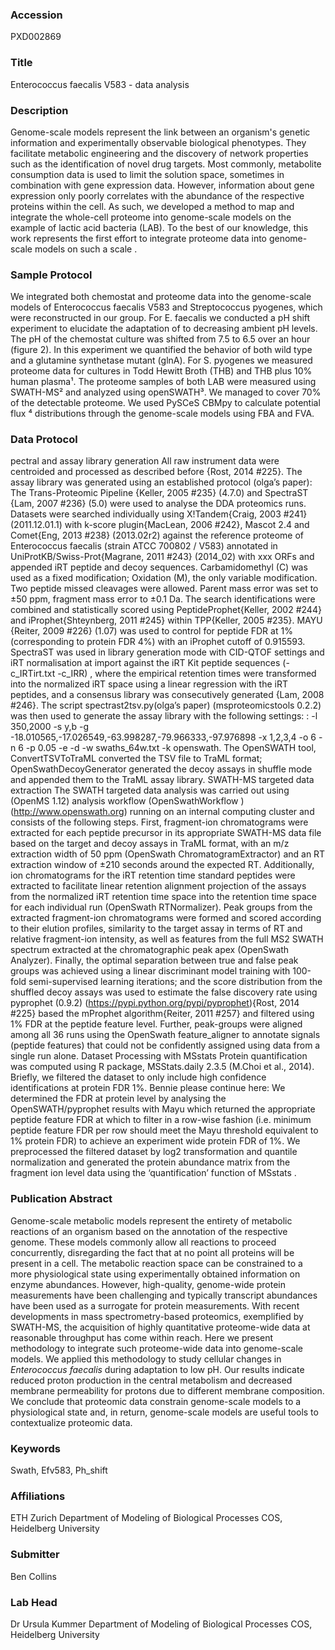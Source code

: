 ### Accession
PXD002869

### Title
Enterococcus faecalis V583 - data analysis

### Description
Genome-scale models represent the link between an organism's genetic information and experimentally observable biological phenotypes. They facilitate metabolic engineering and the discovery of network properties such as the identification of novel drug targets. Most commonly, metabolite consumption data is used to limit the solution space, sometimes in combination with gene expression data. However, information about gene expression only poorly correlates with the abundance of the respective proteins within the cell. As such, we developed a method to map and integrate the whole-cell proteome into genome-scale models on the example of lactic acid bacteria (LAB). To the best of our knowledge, this work represents the first effort to integrate proteome data into genome-scale models on such a scale .

### Sample Protocol
We integrated both chemostat and proteome data into the genome-scale models of Enterococcus faecalis V583 and Streptococcus pyogenes, which were reconstructed in our group. For E. faecalis we conducted a pH shift experiment to elucidate the adaptation of to decreasing ambient pH levels. The pH of the chemostat culture was shifted from 7.5 to 6.5 over an hour (figure 2). In this experiment we quantified the behavior of both wild type and a glutamine synthetase mutant (glnA). For S. pyogenes we measured proteome data for cultures in Todd Hewitt Broth (THB) and THB plus 10% human plasma¹. The proteome samples of both LAB were measured using SWATH-MS² and analyzed using openSWATH³. We managed to cover 70% of the detectable proteome. We used PySCeS CBMpy to calculate potential flux ⁴ distributions through the genome-scale models using FBA and FVA.

### Data Protocol
pectral and assay library generation All raw instrument data were centroided and processed as described before {Rost, 2014 #225}. The assay library was generated using an established protocol (olga’s paper): The Trans-Proteomic Pipeline {Keller, 2005 #235} (4.7.0) and SpectraST {Lam, 2007 #236} (5.0) were used to analyse the DDA proteomics runs. Datasets were searched individually using X!Tandem{Craig, 2003 #241} (2011.12.01.1) with k-score plugin{MacLean, 2006 #242}, Mascot 2.4 and Comet{Eng, 2013 #238} (2013.02r2) against the reference proteome of Enterococcus faecalis (strain ATCC 700802 / V583) annotated in UniProtKB/Swiss-Prot{Magrane, 2011 #243} (2014_02) with xxx ORFs and appended iRT peptide and decoy sequences. Carbamidomethyl (C) was used as a fixed modification; Oxidation (M), the only variable modification. Two peptide missed cleavages were allowed. Parent mass error was set to ±50 ppm, fragment mass error to ±0.1 Da. The search identifications were combined and statistically scored using PeptideProphet{Keller, 2002 #244} and iProphet{Shteynberg, 2011 #245} within TPP{Keller, 2005 #235}. MAYU {Reiter, 2009 #226} (1.07) was used to control for peptide FDR at 1% (corresponding to protein FDR 4%) with an iProphet cutoff of 0.915593. SpectraST was used in library generation mode with CID-QTOF settings and iRT normalisation at import against the iRT Kit peptide sequences (-c_IRTirt.txt -c_IRR) , where the empirical retention times were transformed into the normalized iRT space using a linear regression with the iRT peptides, and a consensus library was consecutively generated {Lam, 2008 #246}. The script spectrast2tsv.py(olga’s paper) (msproteomicstools 0.2.2) was then used to generate the assay library with the following settings: : -l 350,2000 -s y,b -g -18.010565,-17.026549,-63.998287,-79.966333,-97.976898 -x 1,2,3,4 -o 6 -n 6 -p 0.05 -e -d -w swaths_64w.txt -k openswath. The OpenSWATH tool, ConvertTSVToTraML converted the TSV file to TraML format; OpenSwathDecoyGenerator generated the decoy assays in shuffle mode and appended them to the TraML assay library.   SWATH-MS targeted data extraction The SWATH targeted data analysis was carried out using (OpenMS 1.12) analysis workflow (OpenSwathWorkflow ) (http://www.openswath.org) running on an internal computing cluster and consists of the following steps. First, fragment-ion chromatograms were extracted for each peptide precursor in its appropriate SWATH-MS data file based on the target and decoy assays in TraML format, with an m/z extraction width of 50 ppm (OpenSwath ChromatogramExtractor) and an RT extraction window of ±210 seconds around the expected RT. Additionally, ion chromatograms for the iRT retention time standard peptides were extracted to facilitate linear retention alignment projection of the assays from the normalized iRT retention time space into the retention time space for each individual run (OpenSwath RTNormalizer). Peak groups from the extracted fragment-ion chromatograms were formed and scored according to their elution profiles, similarity to the target assay in terms of RT and relative fragment-ion intensity, as well as features from the full MS2 SWATH spectrum extracted at the chromatographic peak apex (OpenSwath Analyzer). Finally, the optimal separation between true and false peak groups was achieved using a linear discriminant model training with 100-fold semi-supervised learning iterations; and the score distribution from the shuffled decoy assays was used to estimate the false discovery rate using pyprophet (0.9.2) (https://pypi.python.org/pypi/pyprophet){Rost, 2014 #225} based the mProphet algorithm{Reiter, 2011 #257} and filtered using 1% FDR at the peptide feature level.  Further, peak-groups were aligned among all 36 runs using the OpenSwath feature_aligner  to annotate signals (peptide features) that could not be confidently assigned using data from a single run alone.    Dataset Processing with MSstats Protein quantification was computed using R package, MSStats.daily 2.3.5 (M.Choi et al., 2014). Briefly, we filtered the dataset to only include high confidence identifications at protein FDR 1%. Bennie please continue here: We determined the FDR at protein level by analysing the OpenSWATH/pyprophet results with Mayu  which returned the appropriate peptide feature FDR at which to filter in a row-wise fashion (i.e. minimum peptide feature FDR per row should meet the Mayu threshold equivalent to 1% protein FDR) to achieve an experiment wide protein FDR of 1%. We preprocessed the filtered dataset by log2 transformation and quantile normalization and generated the protein abundance matrix from the fragment ion level data using the ‘quantification’ function of MSstats .

### Publication Abstract
Genome-scale metabolic models represent the entirety of metabolic reactions of an organism based on the annotation of the respective genome. These models commonly allow all reactions to proceed concurrently, disregarding the fact that at no point all proteins will be present in a cell. The metabolic reaction space can be constrained to a more physiological state using experimentally obtained information on enzyme abundances. However, high-quality, genome-wide protein measurements have been challenging and typically transcript abundances have been used as a surrogate for protein measurements. With recent developments in mass spectrometry-based proteomics, exemplified by SWATH-MS, the acquisition of highly quantitative proteome-wide data at reasonable throughput has come within reach. Here we present methodology to integrate such proteome-wide data into genome-scale models. We applied this methodology to study cellular changes in <i>Enterococcus faecalis</i> during adaptation to low pH. Our results indicate reduced proton production in the central metabolism and decreased membrane permeability for protons due to different membrane composition. We conclude that proteomic data constrain genome-scale models to a physiological state and, in return, genome-scale models are useful tools to contextualize proteomic data.

### Keywords
Swath, Efv583, Ph_shift

### Affiliations
ETH Zurich
Department of Modeling of Biological Processes COS, Heidelberg University

### Submitter
Ben Collins

### Lab Head
Dr Ursula Kummer
Department of Modeling of Biological Processes COS, Heidelberg University


